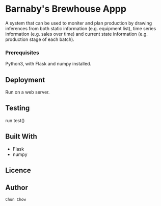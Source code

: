 # Barnaby's Brewhouse Appp

A system that can be used to moniter and plan production by drawing inferences from both static information (e.g. equipment list), time series information (e.g. sales over time) and current state information (e.g. production stage of each batch).


### Prerequisites

Python3, with Flask and numpy installed.

## Deployment

Run on a web server.

## Testing

run test()

## Built With

* Flask
* numpy

## Licence
    

## Author
    Chun Chow